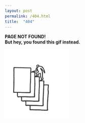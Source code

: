 ```yaml
---
layout: post
permalink: /404.html
title:  "404"
---
```



<b>PAGE NOT FOUND!<b/> <br>
 But hey, you found this gif instead.

<img src="/images/burocracia.gif" alt="cool gif"  align="centered">
